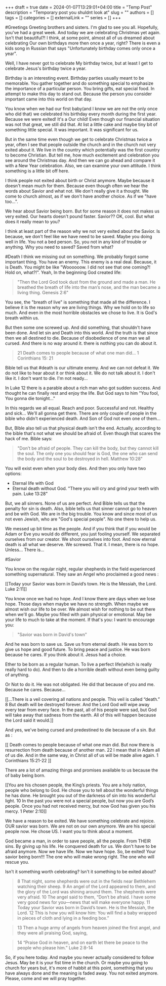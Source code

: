 +++ 
draft = true
date = 2024-01-07T13:29:01+04:00
title = "Temp Post"
description = "Temporary post you shuldnt look at"
slug = ""
authors = []
tags = []
categories = []
externalLink = ""
series = []
+++


#Greetings
Greeting brothers and sisters. I'm glad to see you all. Hopefully, you've had a great week. And today we are celebrating Christmas yet again. Isn't that beautiful?! I think, at some point, almost all of us dreamed about celebrating Our own birthdays more then once a year, right? There is even a kids song in Russian that says "Unfortunately birthday comes only once a year".

Well, I have never got to celebrate My birthday twice,  but at least I get to celebrate Jesus's birthday twice a year.

Birthday is an interesting event. Birthday parties usually meant to be memorable. You gather together and do something special to emphasize the importance of a particular person. You bring gifts, eat special food. In attempt to make this day to stand out. Because the person you consider important came into this world on that day. 

You know when we had our first baby(and I know we are not the only once who did that) we celebrated his birthday every month during the first year. Because we were exited! It's a Our child! Even though our financial situation was not that great, we still did that. At list a little cake and maybe tiny bit of something little special. It was important. It was significant for us. 

But in the same time even though we get to celebrate Christmas twice a year, often I see that people outside the church and in the church not very exited about it. We live in the country which potentially was the first country to become Christian. But tell me, how much excitement and celebration you see around the Christmas day. And then we can go ahead and compare it with a New Year celebration. Also, we can examine your own attitude. I think something is a little bit off here. 

I think people not exited about birth or Christ anymore.  Maybe because it doesn't mean much for them. Because even though often we hear the words about Savior and what not. We don't really give it a thought. We come to church almost, as if we don't have another choice. As if we "have too...".

We hear about Savior being born. But for some reason it does not makes us very exited. Our hearts doesn't pound faster. Savior?? OK, cool. But what does it really mean to you?

I think at least part of the reason why we not very exited about the Savior. Is because, we don't feel like we have need to be saved. Maybe you doing well in life. You not a bed person. So, you not in any kind of trouble or anything. Why you need to saved? Saved from what?

#Death
I think we missing out on something. We probably forgot some important thing. You have an enemy. This enemy is a real deal.  Because, it is Death. You might be like "Woooooow. I did not see that one coming?! Hold on, what?!". Yeah, In the beginning God created life:

>"Then the Lord God took dust from the ground and made a man. He breathed the breath of life into the man’s nose, and the man became a living thing. Genesis 2:6"

You see, the "breath of live" is something that made all the difference. I believe it is the reason why we are living things. Why we hold on to life so much. And even in the most horrible obstacles we chose to live. It is God's breath within us. 

But then some one screwed up. And did something, that shouldn't have been done. And let sin and Death into this world. And the truth is that since then we all destined to die. Because of disobedience of one man we all cursed. And there is no way around it.  there is nothing you can do about it. 

>21 Death comes to people because of what one man did... 1 Corinthians 15: 21

Bible tell us that #death is our ultimate enemy. And we can not defeat it. We do not like to hear about it or think about it. We do not talk about it. I don't like it. I don't want to die. I'm not ready... 

In Luke 12 there is a parable about a rich man who got sudden success. And thought he can finally rest and enjoy the life. But God says  to him "You fool, You gonna die tonight..."

In this regards we all equal. Reach and poor. Successful and not. Healthy and sick... We'll all gonna get there. There are only couple of people in the bible who didn't experienced death. And Son of God not even one of them...

But, BIble also tell us that physical death isn't the end. Actually, according to the bible that's not what we should be afraid of. Even though that scares the hack of me. Bible says:

>"Don’t be afraid of people. They can kill the body, but they cannot kill the soul. The only one you should fear is God, the one who can send the body and the soul to be destroyed in hell. Matthew 10:28"

You will exist even when your body dies. And then you only have two options:
- Eternal life with God
- Eternal death without God. "There you will cry and grind your teeth with pain. Luke 13:28"

But, we all sinners. None of us are perfect. And Bible tells us that the penalty for sin is death. Also, bible tells us that sinner cannot go to heaven and be with God. We are in the big trouble. You know and since most of us not even Jewish, who are "God's special people". No one there to help us.

We messed up bit time as the people. And if you think that if you would be Adam or Eve you would do different, you just fooling yourself. We separated ourselves from our creator. We shoot ourselves into foot. And now eternal death is all what we deserve. We screwed. That it. I mean, there is no hope. Unless... There is...

#Savior

You know on the regular night, regular shepherds in the field experienced something supernatural. They saw an Angel who proclaimed a good news : 

[[Today your Savior was born in David’s town. He is the Messiah, the Lord. Luke 2:11]]


You know once we had no hope. And I know there are days when we lose hope. Those days when maybe we have no strength. When maybe we almost wish our life to be over. We almost wish for nothing to be out there when we'll go. Maybe you filled with pain physical or emotional. May be your life to much to take at the moment. If that's you: I want to encourage you: 

>"Savior was born in David's town"

And he was born to save us. Save us from eternal death. He was born to give us hope and good future. To bring peace and justice. He was born because he cares. If you think about it. Jesus had a choice. 

Ether to be born as a regular human. To live a perfect life(which is really really hard to do). And then to die a horrible death without even being guilty of anything. 

Or Not to do it. He was not obligated. He did that because of you and me. Because he cares. Because...

[[...There is a veil covering all nations and people. This veil is called “death.” 8 But death will be destroyed forever. And the Lord God will wipe away every tear from every face. In the past, all of his people were sad, but God will take away that sadness from the earth. All of this will happen because the Lord said it would.]]

And  yes, we've being cursed and predestined to die because of a sin. But as :

[[ Death comes to people because of what one man did. But now there is resurrection from death because of another man. 22 I mean that in Adam all of us die. And in the same way, in Christ all of us will be made alive again. 1 Corinthians 15:21-22 ]]

There are a lot of amazing things and promises available to us because the of baby being born. 

[[You are his chosen people, the King’s priests. You are a holy nation, people who belong to God. He chose you to tell about the wonderful things he has done. He brought you out of the darkness of sin into his wonderful light. 10 In the past you were not a special people, but now you are God’s people. Once you had not received mercy, but now God has given you his mercy. 1 Peter 2:10]]

We have a reason to be exited. We have something celebrate and rejoice. OUR savior was born. We are not on our own anymore. We are his special people now. He chose US. I want you to think about a moment. 

God became a man, in order to save people, all the people. From THEIR sins. By giving up his life. He conquered death for us. We don't have to be afraid anymore. Now we have life. Now we have hope. So, be exited! Your savior being born!!! The one who will make wrong right. The one who will rescue you. 

Isn't it something worth celebrating? Isn't it something to be exited about?

>8 That night, some shepherds were out in the fields near Bethlehem watching their sheep. 9 An angel of the Lord appeared to them, and the glory of the Lord was shining around them. The shepherds were very afraid. 10 The angel said to them, “Don’t be afraid. I have some very good news for you—news that will make everyone happy. 11 Today your Savior was born in David’s town. He is the Messiah, the Lord. 12 This is how you will know him: You will find a baby wrapped in pieces of cloth and lying in a feeding box.”

>13 Then a huge army of angels from heaven joined the first angel, and they were all praising God, saying,

>14 “Praise God in heaven, and on earth let there be peace to the people who please him.” Luke 2:8-14

So, if you here today. And maybe you never actually considered to follow Jesus. May be it is your fist time in the church. Or maybe you going to church for years but, it's more of habbit at this point, something that you have always done and the meaning is faded away. You not exited anymore. Please, come and we will pray together.
